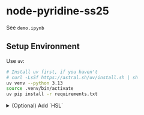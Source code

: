 # node-pyridine-ss25

See `demo.ipynb`

## Setup Environment

Use `uv`:

```bash
# Install uv first, if you haven't
# curl -LsSf https://astral.sh/uv/install.sh | sh
uv venv --python 3.13
source .venv/bin/activate
uv pip install -r requirements.txt
```

<details>
<summary>(Optional) Add `HSL`</summary>

```shell
git clone https://github.com/coin-or-tools/ThirdParty-HSL.git
```

Obtain a tarball with Coin-HSL source code from https://licences.stfc.ac.uk/product/coin-hsl

Inside the ThirdParty-HSL directory, unpack this tarball via

```shell
gunzip coinhsl-x.y.z.tar.gz
tar xf coinhsl-x.y.z.tar
```

Rename the directory `coinhsl-x.y.z` to `coinhsl`, or set a symbolic link:

```shell
ln -s coinhsl-x.y.z coinhsl
```

Run `./configure`. Use `./configure --help` to see available options.

```shell
./configure
```

Build and install

```shell
make
make install
```

Normally in this path

```shell
cd /usr/local/lib
ln -s libcoinhsl.so libhsl.so
```

Add this line to `.venv/bin/activate`

```shell
export LD_LIBRARY_PATH=/usr/local/lib:$LD_LIBRARY_PATH
```

</details>
